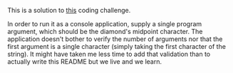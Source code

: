 This is a solution to [this](https://github.com/davidwhitney/CodeDojos/tree/master/Diamond%20Kata) coding challenge.

In order to run it as a console application, supply a single program argument, which should be the diamond's midpoint character. The application doesn't bother to verify the number of arguments nor that the first argument is a single character (simply taking the first character of the string).
It might have taken me less time to add that validation than to actually write this README but we live and we learn.